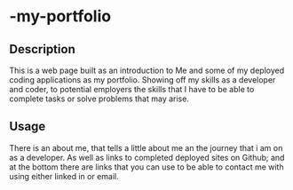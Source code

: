 # -my-portfolio

## Description
This is a web page built as an introduction to Me and some of my deployed coding applications as my portfolio. Showing off my skills as a developer and coder, to potential employers the skills that I have to be able to complete tasks or solve problems that may arise. 



## Usage
There is an about me, that tells a little about me an the journey that i am on as a developer. As well as links to completed deployed sites on Github; and at the bottom there are links that you can use to be able to contact me with using either linked in or email.

